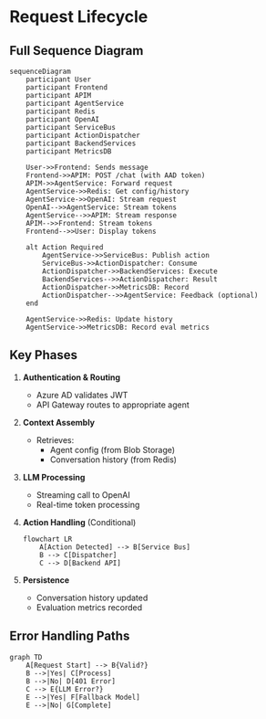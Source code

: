 # Request Lifecycle

## Full Sequence Diagram
```mermaid
sequenceDiagram
    participant User
    participant Frontend
    participant APIM
    participant AgentService
    participant Redis
    participant OpenAI
    participant ServiceBus
    participant ActionDispatcher
    participant BackendServices
    participant MetricsDB

    User->>Frontend: Sends message
    Frontend->>APIM: POST /chat (with AAD token)
    APIM->>AgentService: Forward request
    AgentService->>Redis: Get config/history
    AgentService->>OpenAI: Stream request
    OpenAI-->>AgentService: Stream tokens
    AgentService-->>APIM: Stream response
    APIM-->>Frontend: Stream tokens
    Frontend-->>User: Display tokens

    alt Action Required
        AgentService->>ServiceBus: Publish action
        ServiceBus->>ActionDispatcher: Consume
        ActionDispatcher->>BackendServices: Execute
        BackendServices-->>ActionDispatcher: Result
        ActionDispatcher->>MetricsDB: Record
        ActionDispatcher-->>AgentService: Feedback (optional)
    end

    AgentService->>Redis: Update history
    AgentService->>MetricsDB: Record eval metrics
```

## Key Phases

1. **Authentication & Routing**
   - Azure AD validates JWT
   - API Gateway routes to appropriate agent

2. **Context Assembly**
   - Retrieves:
     - Agent config (from Blob Storage)
     - Conversation history (from Redis)

3. **LLM Processing**
   - Streaming call to OpenAI
   - Real-time token processing

4. **Action Handling** (Conditional)
   ```mermaid
   flowchart LR
       A[Action Detected] --> B[Service Bus]
       B --> C[Dispatcher]
       C --> D[Backend API]
   ```

5. **Persistence**
   - Conversation history updated
   - Evaluation metrics recorded

## Error Handling Paths
```mermaid
graph TD
    A[Request Start] --> B{Valid?}
    B -->|Yes| C[Process]
    B -->|No| D[401 Error]
    C --> E{LLM Error?}
    E -->|Yes| F[Fallback Model]
    E -->|No| G[Complete]
```